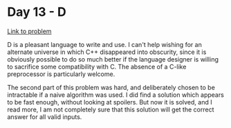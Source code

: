 
# Day 13 - D

[Link to problem](https://adventofcode.com/2020/day/13)

D is a pleasant language to write and use. I can't help wishing for
an alternate universe in which C++ disappeared into obscurity,
since it is obviously possible to do so much better if the language
designer is willing to sacrifice some compatibility with C. The
absence of a C-like preprocessor is particularly welcome.

The second part of this problem was hard, and deliberately chosen
to be intractable if a naive algorithm was used. I did find a
solution which appears to be fast enough, without looking at spoilers.
But now it is solved, and I read more, I am not completely sure
that this solution will get the correct answer for all valid
inputs.


